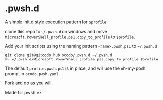 # .pwsh.d

A simple init.d style execution pattern for `$profile`

clone this repo to `~/.pwsh.d` on windows and move `Microsoft.PowerShell_profile.ps1.copy_to_profile` to `$profile`.

Add your init scripts using the naming pattern `<name>.pwsh.ps1` to `~/.pwsh.d`

```
git clone git@gitcodo.hub:ocodo/.pwsh.d ~/.pwsh.d
mv ~/.pwsh.d/Microsoft.PowerShell_profile.ps1.copy_to_profile $profile
```

The default `profile.pwsh.ps1` is in place, and will use the oh-my-posh prompt in `ocodo.pwsh.yaml`.

Fork and do as you will.

Made for pwsh v7